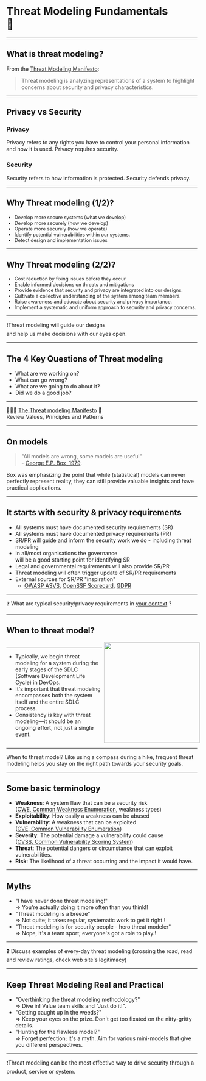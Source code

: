 <!-- markdownlint-disable MD033 -->

# Threat Modeling Fundamentals</br>🖖

---

## What is threat modeling?

From the [Threat Modeling Manifesto](https://www.threatmodelingmanifesto.org/):<!-- .element: style="font-size:0.8em"-->
> Threat modeling is analyzing representations of a system to highlight concerns about security and privacy characteristics.

---

## Privacy vs Security

### Privacy

Privacy refers to any rights you have to control your personal information and how it is used. Privacy requires security.

### Security

Security refers to how information is protected. Security defends privacy.

---

## Why Threat modeling (1/2)?

<div style="font-size:0.9em">

- Develop more secure systems (what we develop)<!-- .element: class="fragment" data-fragment-index="1" -->
- Develop more securely (how we develop)<!-- .element: class="fragment" data-fragment-index="2" -->
- Operate more securely (how we operate)<!-- .element: class="fragment" data-fragment-index="3" -->
- Identify potential vulnerabilities within our systems.<!-- .element: class="fragment" data-fragment-index="4" -->
- Detect design and implementation issues<!-- .element: class="fragment" data-fragment-index="5" -->

</div>

---

## Why Threat modeling (2/2)?

<div style="font-size:0.9em">

- Cost reduction by fixing issues before they occur<!-- .element: class="fragment" data-fragment-index="6" -->
- Enable informed decisions on threats and mitigations<!-- .element: class="fragment" data-fragment-index="7" -->
- Provide evidence that security and privacy are integrated into our designs.<!-- .element: class="fragment" data-fragment-index="8" -->
- Cultivate a collective understanding of the system among team members.<!-- .element: class="fragment" data-fragment-index="9" -->
- Raise awareness and educate about security and privacy importance.<!-- .element: class="fragment" data-fragment-index="10" -->
- Implement a systematic and uniform approach to security and privacy concerns.<!-- .element: class="fragment" data-fragment-index="11" -->

</div>

<hr>

❗️Threat modeling will guide our designs </br>and help us make decisions with our eyes open.<!-- .element: class="fragment" data-fragment-index="11" -->

---

## The 4 Key Questions of Threat modeling

- What are we working on?<!-- .element: class="fragment" data-fragment-index="1" -->
- What can go wrong?<!-- .element: class="fragment" data-fragment-index="2" -->
- What are we going to do about it?<!-- .element: class="fragment" data-fragment-index="3" -->
- Did we do a good job?<!-- .element: class="fragment" data-fragment-index="4" -->

<hr>

🕵🏻‍♂️ <!-- .element: class="fragment" data-fragment-index="5" -->[The Threat modeling Manifesto](https://www.threatmodelingmanifesto.org/) 🔗</br>Review Values, Principles and Patterns<!-- .element: class="fragment" data-fragment-index="5" -->

---

## On models

> "All models are wrong, some models are useful"</br> - [George E.P. Box, 1979](https://en.wikipedia.org/wiki/All_models_are_wrong).

Box was emphasizing the point that while (statistical) models can never perfectly represent reality, they can still provide valuable insights and have practical applications.

---

## It starts with security & privacy requirements

<div><!-- .element: style="font-size:0.75em"-->

- All systems must have documented security requirements (SR)<!-- .element: class="fragment" data-fragment-index="1" -->
- All systems must have documented privacy requirements (PR)<!-- .element: class="fragment" data-fragment-index="1" -->
- SR/PR will guide and inform the security work we do - including threat modeling<!-- .element: class="fragment" data-fragment-index="2" -->
- In all/most organisations the governance</br> will be a good starting point for identifying SR<!-- .element: class="fragment" data-fragment-index="3" -->
- Legal and governmental requirements will also provide SR/PR<!-- .element: class="fragment" data-fragment-index="3" -->
- Threat modeling will often trigger update of SR/PR requirements<!-- .element: class="fragment" data-fragment-index="4" -->
- External sources for SR/PR "inspiration"<!-- .element: class="fragment" data-fragment-index="5" -->
  - [OWASP ASVS](https://owasp.org/www-project-application-security-verification-standard/), [OpenSSF Scorecard](https://securityscorecards.dev/), [GDPR](https://gdpr-info.eu/)

</div>

<hr>

❓ What are typical security/privacy requirements in<!-- .element: class="fragment" data-fragment-index="7" --> <u>your context</u> ?<!-- .element: class="fragment" data-fragment-index="7" -->

---

## When to threat model?

<div style="display: grid;grid-column-gap: 1%; grid-auto-columns: 50% 50%;">

<div  style="grid-area: 1 / 1"><!-- .element: style="font-size:0.8em"-->

<hr>

- Typically, we begin threat modeling for a system during the early stages of the SDLC (Software Development Life Cycle) in DevOps.
- It's important that threat modeling encompasses both the system itself and the entire SDLC process.
- Consistency is key with threat modeling—it should be an ongoing effort, not just a single event.

</div>

<div  style="grid-area: 1 / 2"><img src="./content/images/devops.png" width="100%" height="auto" display="block" margin-left="auto" margin-right="auto">
</div>

</div>

<hr>

<div><!-- .element: style="font-size:0.75em"-->

When to threat model? Like using a compass during a hike, frequent threat modeling helps you stay on the right path towards your security goals.

</div>

---

## Some basic terminology

- **Weakness**: A system flaw that can be a security risk</br>([CWE, Common Weakness Enumeration](https://cwe.mitre.org/), weakness types)
- **Exploitability**: How easily a weakness can be abused
- **Vulnerability**: A weakness that can be exploited</br>([CVE, Common Vulnerability Enumeration](https://cve.mitre.org/)) 
- **Severity**: The potential damage a vulnerability could cause </br>([CVSS, Common Vulnerability Scoring System](https://www.first.org/cvss/))
- **Threat**: The potential dangers or circumstance that can exploit vulnerabilities.
- **Risk**: The likelihood of a threat occurring and the impact it would have.

---

## Myths

- "I have never done threat modeling!"</br> => You're actually doing it more often than you think!!<!-- .element: class="fragment" data-fragment-index="1" -->
- "Threat modeling is a breeze"</br> => Not quite; it takes regular, systematic work to get it right.!<!-- .element: class="fragment" data-fragment-index="2" -->
- "Threat modeling is for security people - hero threat modeler"</br> => Nope, it's a team sport; everyone's got a role to play.!<!-- .element: class="fragment" data-fragment-index="3" -->

<hr>

❓ Discuss examples of every-day threat modeling (crossing the road, read and review ratings, check web site's legitimacy)<!-- .element: class="fragment" data-fragment-index="3" -->

---

## Keep Threat Modeling Real and Practical

- "Overthinking the threat modeling methodology?"</br>=> Dive in! Value team skills and "Just do it!".<!-- .element: class="fragment" data-fragment-index="1" -->
- "Getting caught up in the weeds?"</br>=> Keep your eyes on the prize. Don't get too fixated on the nitty-gritty details.<!-- .element: class="fragment" data-fragment-index="2" -->
- "Hunting for the flawless model?"</br>=> Forget perfection; it's a myth. Aim for various mini-models that give you different perspectives.<!-- .element: class="fragment" data-fragment-index="3" -->

<hr>

❗️Threat modeling can be the most effective way to drive security through a product, service or system.<!-- .element: class="fragment" data-fragment-index="4" -->
